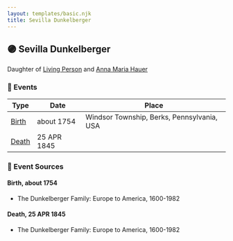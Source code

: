 ```yaml
---
layout: templates/basic.njk
title: Sevilla Dunkelberger
---
```

## 🟣 Sevilla Dunkelberger

Daughter of [Living Person](/people/1/13545057) and [Anna Maria Hauer](/people/2/22963774)

### 📆 Events

Type | Date | Place
------ | ------ | ------
[Birth](#event-c9ef7e64-4457-4f13-bb31-3e8df26e85a8) | about 1754 | Windsor Township, Berks, Pennsylvania, USA
[Death](#event-00b7680b-d874-4c24-b393-0ec197e8ff04) | 25 APR 1845 |

### 📰 Event Sources

#### <a id="event-c9ef7e64-4457-4f13-bb31-3e8df26e85a8"></a> Birth, about 1754
* The Dunkelberger Family: Europe to America, 1600-1982

#### <a id="event-00b7680b-d874-4c24-b393-0ec197e8ff04"></a> Death, 25 APR 1845
* The Dunkelberger Family: Europe to America, 1600-1982